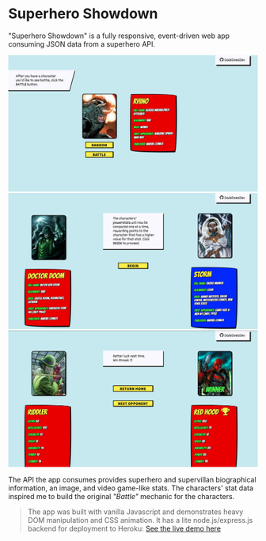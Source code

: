 # Superhero Showdown

"Superhero Showdown" is a fully responsive, event-driven web app consuming JSON data from a superhero API. 

![screenshot of the application](public/images/screenshot_01.png?raw=true)
![screenshot two of the application](public/images/screenshot_02.png?raw=true)
![screenshot three of the application](public/images/screenshot_03.png?raw=true)


The API the app consumes provides superhero and supervillan biographical information, an image, and video game-like stats. 
The characters' stat data inspired me to build the original _"Battle"_ mechanic for the characters.


>The app was built with vanilla Javascript and demonstrates heavy DOM manipulation and CSS animation. It has a lite node.js/express.js backend for deployment to Heroku: 
>[See the live demo here](https://superhero-showdown-app.herokuapp.com/)
